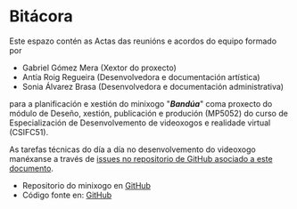 # Bitácora

Este espazo contén as Actas das reunións e acordos do equipo formado por

- Gabriel Gómez Mera (Xextor do proxecto)
- Antía Roig Regueira (Desenvolvedora e documentación artística)
- Sonia Álvarez Brasa (Desenvolvedora e documentación administrativa)

para a planificación e xestión do minixogo "**_Bandúa_**" coma proxecto do módulo de Deseño, xestión, publicación e produción (MP5052) do curso de Especialización de Desenvolvemento de videoxogos e realidade virtual (CSIFC51).

As tarefas técnicas do día a día no desenvolvemento do videoxogo manéxanse a través de [issues no repositorio de GitHub asociado a este documento](https://github.com/Gommegab/Dxpp-2/issues).  

- Repositorio do minixogo en [GitHub](https://github.com/Gommegab/Dxpp-2)
- Código fonte en: [GitHub](https://github.com/SoniaPria/DXPP-2-Actas)  
